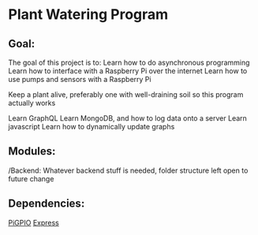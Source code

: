 # Plant Watering Program

## Goal:
The goal of this project is to:
Learn how to do asynchronous programming
Learn how to interface with a Raspberry Pi over the internet
Learn how to use pumps and sensors with a Raspberry Pi

Keep a plant alive, preferably one with well-draining soil so this program actually works

Learn GraphQL
Learn MongoDB, and how to log data onto a server
Learn javascript
Learn how to dynamically update graphs

## Modules:
/Backend: Whatever backend stuff is needed, folder structure left open to future change

## Dependencies:
[PiGPIO](!https://github.com/fivdi/pigpio#installation)
[Express](!https://expressjs.com/)
